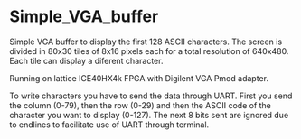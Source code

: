 # Simple_VGA_buffer

Simple VGA buffer to display the first 128 ASCII characters. The screen is divided in 80x30 tiles of 8x16 pixels each for a total resolution of 640x480. Each tile can display a diferent character.

Running on lattice ICE40HX4k FPGA with Digilent VGA Pmod adapter.

To write characters you have to send the data through UART. First you send the column (0-79), then the row (0-29) and then the ASCII code of the character you want to display (0-127). The next 8 bits sent are ignored due to endlines to facilitate use of UART through terminal. 
